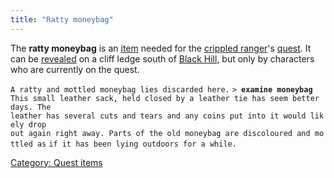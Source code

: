 ```yaml
---
title: "Ratty moneybag"
---
```


The **ratty moneybag** is an [item](item "wikilink") needed for the
[crippled ranger](Tower_Hills_Ranger_Guild "wikilink")'s
[quest](Quest#Lost_and_Found "wikilink"). It can be
[revealed](reveal "wikilink") on a cliff ledge south of [Black
Hill](Black_Hill "wikilink"), but only by characters who are currently
on the quest.

`A ratty and mottled moneybag lies discarded here.`
`> `**`examine moneybag`**
`This small leather sack, held closed by a leather tie has seem better days. The`
`leather has several cuts and tears and any coins put into it would likely drop`
`out again right away. Parts of the old moneybag are discoloured and mottled as`
`if it has been lying outdoors for a while.`

[Category: Quest items](Category:_Quest_items "wikilink")